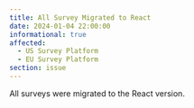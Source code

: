 ```yaml
---
title: All Survey Migrated to React
date: 2024-01-04 22:00:00
informational: true
affected:
  - US Survey Platform
  - EU Survey Platform
section: issue
---
```


All surveys were migrated to the React version.
